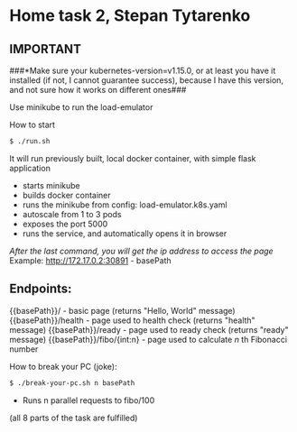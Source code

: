 # Home task 2, Stepan Tytarenko
## IMPORTANT
###*Make sure your kubernetes-version=v1.15.0, or at least you have it installed (if not, I cannot guarantee success), because I have this version, and not sure how it works on different ones###

Use minikube to run the load-emulator

How to start

```bash
$ ./run.sh
```

It will run previously built, local docker container, with simple flask application
- starts minikube
- builds docker container
- runs the minikube from config: load-emulator.k8s.yaml
- autoscale from 1 to 3 pods
- exposes the port 5000
- runs the service, and automatically opens it in browser

_After the last command, you will get the ip address to access the page_
Example: http://172.17.0.2:30891 - basePath

## Endpoints:
{{basePath}}/ - basic page (returns "Hello, World" message)
{{basePath}}/health - page used to health check (returns "health" message)
{{basePath}}/ready - page used to ready check (returns "ready" message)
{{basePath}}/fibo/{int:n} - page used to calculate _n_ th Fibonacci number

How to break your PC (joke):

```bash
$ ./break-your-pc.sh n basePath
```

- Runs n parallel requests to fibo/100

(all 8 parts of the task are fulfilled)